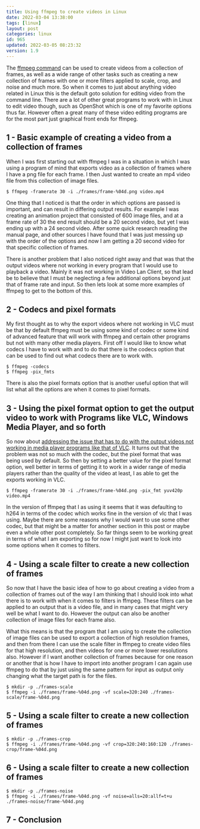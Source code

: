 ```yaml
---
title: Using ffmpeg to create videos in Linux
date: 2022-03-04 13:38:00
tags: [linux]
layout: post
categories: linux
id: 965
updated: 2022-03-05 08:23:32
version: 1.9
---
```


The [ffmpeg command](https://ffmpeg.org/ffmpeg.html) can be used to create videos from a collection of frames, as well as a wide range of other tasks such as creating a new collection of frames with one or more filters applied to scale, crop, and noise and much more. So when it comes to just about anything video related in Linux this is the default goto solution for editing video from the command line. There are a lot of other great programs to work with in Linux to edit video though, such as OpenShot which is one of my favorite options thus far. However often a great many of these video editing programs are for the most part just graphical front ends for ffmpeg.

<!-- more -->


## 1 - Basic example of creating a video from a collection of frames

When I was first starting out with ffmpeg I was in a situation in which I was using a program of mind that exports video as a collection of frames where I have a png file for each frame. I then Just wanted to create an mp4 video file from this collection of image files.

```
$ ffmpeg -framerate 30 -i ./frames/frame-%04d.png video.mp4
```

One thing that I noticed is that the order in which options are passed is important, and can result in differing output results. For example I was creating an animation project that consisted of 600 image files, and at a frame rate of 30 the end result should be a 20 second video, but yet I was ending up with a 24 second video. After some quick research reading the manual page, and other sources I have found that I was just messing up with the order of the options and now I am getting a 20 second video for that specific collection of frames.

There is another problem that I also noticed right away and that was that the output videos where not working in every program that I would use to playback a video. Mainly it was not working in Video Lan Client, so that lead be to believe that I must be neglecting a few additional options beyond just that of frame rate and input. So then lets look at some more examples of ffmpeg to get to the bottom of this.

## 2 - Codecs and  pixel formats

My first thought as to why the export videos where not working in VLC must be that by default ffmpeg must be using some kind of codec or some kind of advanced feature that will work with ffmpeg and certain other programs but not with many other media players. First off I would like to know what codecs I have to work with and to do that there is the codecs option that can be used to find out what codecs there are to work with.

```
$ ffmpeg -codecs
$ ffmpeg -pix_fmts
```

There is also the pixel formats option that is another useful option that will list what all the options are when it comes to pixel formats.

## 3 - Using the pixel format option to get the output video to work with Programs like VLC, Windows Media Player, and so forth

So now about [addressing the issue that has to do with the output videos not working in media player programs like that of VLC](https://superuser.com/a/705070). It turns out that the problem was not so much with the codec, but the pixel format that was being used by default. So then by setting a better value for the pixel format option, well better in terms of getting it to work in a wider range of media players rather than the quality of the video at least, I as able to get the exports working in VLC.

```
$ ffmpeg -framerate 30 -i ./frames/frame-%04d.png -pix_fmt yuv420p video.mp4
```

In the version of ffmpeg that I as using it seems that it was defaulting to h264 in terms of the codec which works fine in the version of vlc that I was using. Maybe there are some reasons why I would want to use some other codec, but that might be a matter for another section in this post or maybe even a whole other post completely. So far things seem to be working great in terms of what I am exporting so for now I might just want to look into some options when it comes to filters.

## 4 - Using a scale filter to create a new collection of frames

So now that I have the basic idea of how to go about creating a video from a collection of frames out of the way I am thinking that I should look into what there is to work with when it comes to filters in ffmpeg. These filters can be applied to an output that is a video file, and in many cases that might very well be what I want to do. However the output can also be another collection of image files for each frame also.

What this means is that the program that I am using to create the collection of image files can be used to export a collection of high resolution frames, and then from there I can use the scale filter in ffmpeg to create video files for that high resolution, and then videos for one or more lower resolutions also. However if I want another collection of frames because for one reason or another that is how I have to import into another program I can again use ffmpeg to do that by just using the same pattern for input as output only changing what the target path is for the files.

```
$ mkdir -p ./frames-scale
$ ffmpeg -i ./frames/frame-%04d.png -vf scale=320:240 ./frames-scale/frame-%04d.png
```

## 5 - Using a scale filter to create a new collection of frames

```
$ mkdir -p ./frames-crop
$ ffmpeg -i ./frames/frame-%04d.png -vf crop=320:240:160:120 ./frames-crop/frame-%04d.png
```

## 6 - Using a scale filter to create a new collection of frames

```
$ mkdir -p ./frames-noise
$ ffmpeg -i ./frames/frame-%04d.png -vf noise=alls=20:allf=t+u ./frames-noise/frame-%04d.png
```

## 7 - Conclusion

